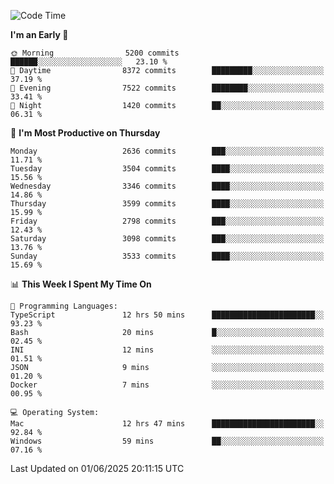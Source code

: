 <!--START_SECTION:waka-->
![Code Time](http://img.shields.io/badge/Code%20Time-5%2C136%20hrs%2051%20mins-blue)

**I'm an Early 🐤** 

```text
🌞 Morning                5200 commits        ██████░░░░░░░░░░░░░░░░░░░   23.10 % 
🌆 Daytime                8372 commits        █████████░░░░░░░░░░░░░░░░   37.19 % 
🌃 Evening                7522 commits        ████████░░░░░░░░░░░░░░░░░   33.41 % 
🌙 Night                  1420 commits        ██░░░░░░░░░░░░░░░░░░░░░░░   06.31 % 
```
📅 **I'm Most Productive on Thursday** 

```text
Monday                   2636 commits        ███░░░░░░░░░░░░░░░░░░░░░░   11.71 % 
Tuesday                  3504 commits        ████░░░░░░░░░░░░░░░░░░░░░   15.56 % 
Wednesday                3346 commits        ████░░░░░░░░░░░░░░░░░░░░░   14.86 % 
Thursday                 3599 commits        ████░░░░░░░░░░░░░░░░░░░░░   15.99 % 
Friday                   2798 commits        ███░░░░░░░░░░░░░░░░░░░░░░   12.43 % 
Saturday                 3098 commits        ███░░░░░░░░░░░░░░░░░░░░░░   13.76 % 
Sunday                   3533 commits        ████░░░░░░░░░░░░░░░░░░░░░   15.69 % 
```


📊 **This Week I Spent My Time On** 

```text
💬 Programming Languages: 
TypeScript               12 hrs 50 mins      ███████████████████████░░   93.23 % 
Bash                     20 mins             █░░░░░░░░░░░░░░░░░░░░░░░░   02.45 % 
INI                      12 mins             ░░░░░░░░░░░░░░░░░░░░░░░░░   01.51 % 
JSON                     9 mins              ░░░░░░░░░░░░░░░░░░░░░░░░░   01.20 % 
Docker                   7 mins              ░░░░░░░░░░░░░░░░░░░░░░░░░   00.95 % 

💻 Operating System: 
Mac                      12 hrs 47 mins      ███████████████████████░░   92.84 % 
Windows                  59 mins             ██░░░░░░░░░░░░░░░░░░░░░░░   07.16 % 
```


 Last Updated on 01/06/2025 20:11:15 UTC
<!--END_SECTION:waka-->

